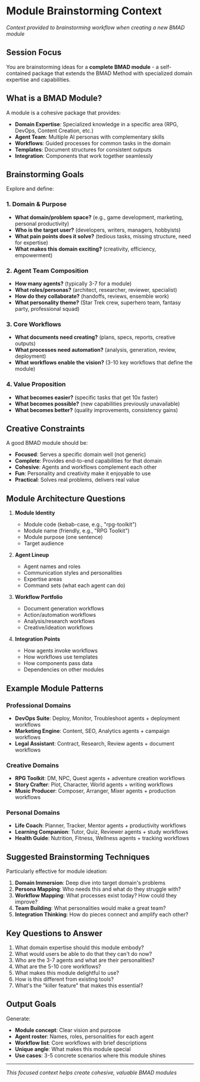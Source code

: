 # Module Brainstorming Context

_Context provided to brainstorming workflow when creating a new BMAD module_

## Session Focus

You are brainstorming ideas for a **complete BMAD module** - a self-contained package that extends the BMAD Method with specialized domain expertise and capabilities.

## What is a BMAD Module?

A module is a cohesive package that provides:

- **Domain Expertise**: Specialized knowledge in a specific area (RPG, DevOps, Content Creation, etc.)
- **Agent Team**: Multiple AI personas with complementary skills
- **Workflows**: Guided processes for common tasks in the domain
- **Templates**: Document structures for consistent outputs
- **Integration**: Components that work together seamlessly

## Brainstorming Goals

Explore and define:

### 1. Domain & Purpose

- **What domain/problem space?** (e.g., game development, marketing, personal productivity)
- **Who is the target user?** (developers, writers, managers, hobbyists)
- **What pain points does it solve?** (tedious tasks, missing structure, need for expertise)
- **What makes this domain exciting?** (creativity, efficiency, empowerment)

### 2. Agent Team Composition

- **How many agents?** (typically 3-7 for a module)
- **What roles/personas?** (architect, researcher, reviewer, specialist)
- **How do they collaborate?** (handoffs, reviews, ensemble work)
- **What personality theme?** (Star Trek crew, superhero team, fantasy party, professional squad)

### 3. Core Workflows

- **What documents need creating?** (plans, specs, reports, creative outputs)
- **What processes need automation?** (analysis, generation, review, deployment)
- **What workflows enable the vision?** (3-10 key workflows that define the module)

### 4. Value Proposition

- **What becomes easier?** (specific tasks that get 10x faster)
- **What becomes possible?** (new capabilities previously unavailable)
- **What becomes better?** (quality improvements, consistency gains)

## Creative Constraints

A good BMAD module should be:

- **Focused**: Serves a specific domain well (not generic)
- **Complete**: Provides end-to-end capabilities for that domain
- **Cohesive**: Agents and workflows complement each other
- **Fun**: Personality and creativity make it enjoyable to use
- **Practical**: Solves real problems, delivers real value

## Module Architecture Questions

1. **Module Identity**
   - Module code (kebab-case, e.g., "rpg-toolkit")
   - Module name (friendly, e.g., "RPG Toolkit")
   - Module purpose (one sentence)
   - Target audience

2. **Agent Lineup**
   - Agent names and roles
   - Communication styles and personalities
   - Expertise areas
   - Command sets (what each agent can do)

3. **Workflow Portfolio**
   - Document generation workflows
   - Action/automation workflows
   - Analysis/research workflows
   - Creative/ideation workflows

4. **Integration Points**
   - How agents invoke workflows
   - How workflows use templates
   - How components pass data
   - Dependencies on other modules

## Example Module Patterns

### Professional Domains

- **DevOps Suite**: Deploy, Monitor, Troubleshoot agents + deployment workflows
- **Marketing Engine**: Content, SEO, Analytics agents + campaign workflows
- **Legal Assistant**: Contract, Research, Review agents + document workflows

### Creative Domains

- **RPG Toolkit**: DM, NPC, Quest agents + adventure creation workflows
- **Story Crafter**: Plot, Character, World agents + writing workflows
- **Music Producer**: Composer, Arranger, Mixer agents + production workflows

### Personal Domains

- **Life Coach**: Planner, Tracker, Mentor agents + productivity workflows
- **Learning Companion**: Tutor, Quiz, Reviewer agents + study workflows
- **Health Guide**: Nutrition, Fitness, Wellness agents + tracking workflows

## Suggested Brainstorming Techniques

Particularly effective for module ideation:

1. **Domain Immersion**: Deep dive into target domain's problems
2. **Persona Mapping**: Who needs this and what do they struggle with?
3. **Workflow Mapping**: What processes exist today? How could they improve?
4. **Team Building**: What personalities would make a great team?
5. **Integration Thinking**: How do pieces connect and amplify each other?

## Key Questions to Answer

1. What domain expertise should this module embody?
2. What would users be able to do that they can't do now?
3. Who are the 3-7 agents and what are their personalities?
4. What are the 5-10 core workflows?
5. What makes this module delightful to use?
6. How is this different from existing tools?
7. What's the "killer feature" that makes this essential?

## Output Goals

Generate:

- **Module concept**: Clear vision and purpose
- **Agent roster**: Names, roles, personalities for each agent
- **Workflow list**: Core workflows with brief descriptions
- **Unique angle**: What makes this module special
- **Use cases**: 3-5 concrete scenarios where this module shines

---

_This focused context helps create cohesive, valuable BMAD modules_
